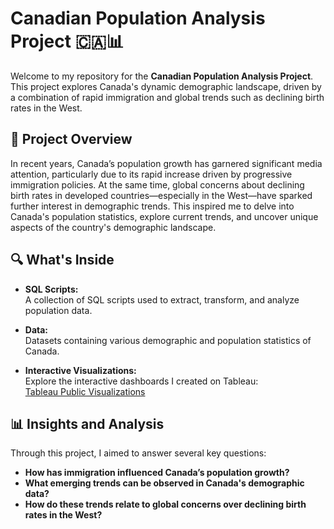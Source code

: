 # Canadian Population Analysis Project 🇨🇦📊

Welcome to my repository for the **Canadian Population Analysis Project**. This project explores Canada's dynamic demographic landscape, driven by a combination of rapid immigration and global trends such as declining birth rates in the West.

## 📖 Project Overview

In recent years, Canada’s population growth has garnered significant media attention, particularly due to its rapid increase driven by progressive immigration policies. At the same time, global concerns about declining birth rates in developed countries—especially in the West—have sparked further interest in demographic trends. This inspired me to delve into Canada's population statistics, explore current trends, and uncover unique aspects of the country's demographic landscape.

## 🔍 What's Inside

- **SQL Scripts:**  
  A collection of SQL scripts used to extract, transform, and analyze population data.

- **Data:**  
  Datasets containing various demographic and population statistics of Canada.

- **Interactive Visualizations:**  
  Explore the interactive dashboards I created on Tableau:  
  [Tableau Public Visualizations](https://public.tableau.com/app/profile/taylor1828/vizzes)

## 📊 Insights and Analysis

Through this project, I aimed to answer several key questions:
- **How has immigration influenced Canada’s population growth?**
- **What emerging trends can be observed in Canada's demographic data?**
- **How do these trends relate to global concerns over declining birth rates in the West?**
